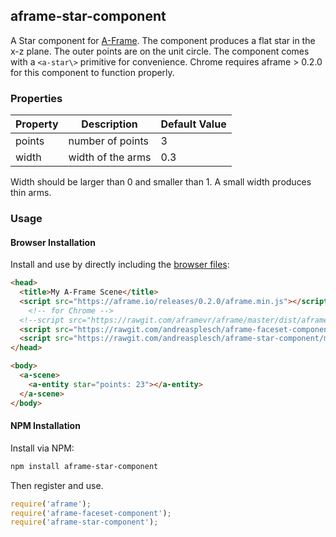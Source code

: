 ## aframe-star-component

A Star component for [A-Frame](https://aframe.io). The component produces a flat star in the x-z plane. The outer points are on the unit circle. 
The component comes with a `<a-star\>` primitive for convenience. Chrome requires aframe > 0.2.0 for this component to function properly.

### Properties

| Property | Description | Default Value |
| -------- | ----------- | ------------- |
|   points       | number  of points             |  3             |
| width | width of the arms | 0.3 |

Width should be larger than 0 and smaller than 1. A small width produces thin arms.

### Usage

#### Browser Installation

Install and use by directly including the [browser files](dist):

```html
<head>
  <title>My A-Frame Scene</title>
  <script src="https://aframe.io/releases/0.2.0/aframe.min.js"></script>
	<!-- for Chrome -->
  <!--script src="https://rawgit.com/aframevr/aframe/master/dist/aframe.min.js"></script-->
  <script src="https://rawgit.com/andreasplesch/aframe-faceset-component/master/dist/aframe-faceset-component.min.js"></script>
  <script src="https://rawgit.com/andreasplesch/aframe-star-component/master/dist/aframe-star-component.min.js"></script>
</head>

<body>
  <a-scene>
    <a-entity star="points: 23"></a-entity>
  </a-scene>
</body>
```

#### NPM Installation

Install via NPM:

```bash
npm install aframe-star-component
```

Then register and use.

```js
require('aframe');
require('aframe-faceset-component');
require('aframe-star-component');
```
